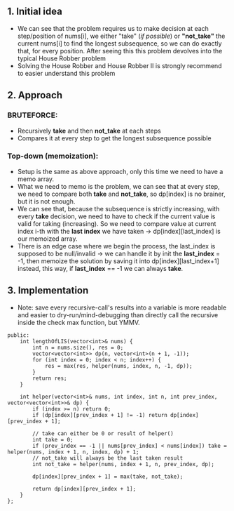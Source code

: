 
## 1. Initial idea
- We can see that the problem requires us to make decision at each step/position of nums[i], we either "take" (*if possible*) or **"not_take"** the current nums[i] to find the longest subsequence, so we can do exactly that, for every position. After seeing this this problem devolves into the typical House Robber problem
- Solving the House Robber and House Robber II is strongly recommend to easier understand this problem

## 2. Approach
### BRUTEFORCE:
- Recursively **take** and then **not_take** at each steps
- Compares it at every step to get the longest subsequence possible

### Top-down (memoization):
- Setup is the same as above approach, only this time we need to have a memo array.
- What we need to memo is the problem, we can see that at every step, we need to compare both **take** and **not_take**, so dp[index] is no brainer, but it is not enough.
- We can see that, because the subsequence is strictly increasing, with every **take** decision, we need to have to check if the current value is valid for taking (increasing). So we need to compare value at current index i-th with the **last index** we have taken -> dp[index][last_index] is our memoized array.
- There is an edge case where we begin the process, the last_index is supposed to be null/invalid -> we can handle it by init the **last_index** = -1, then memoize the solution by saving it into dp[index][last_index+1] instead, this way, if **last_index** == -1 we can always **take**.

## 3. Implementation

- Note: save every recursive-call's results into a variable is more readable and easier to dry-run/mind-debugging than directly call the recursive inside the check max function, but YMMV.

```class Solution {
public:
    int lengthOfLIS(vector<int>& nums) {
        int n = nums.size(), res = 0;
        vector<vector<int>> dp(n, vector<int>(n + 1, -1));
        for (int index = 0; index < n; index++) {
            res = max(res, helper(nums, index, n, -1, dp));
        }
        return res;
    }

    int helper(vector<int>& nums, int index, int n, int prev_index, vector<vector<int>>& dp) {
        if (index >= n) return 0;
        if (dp[index][prev_index + 1] != -1) return dp[index][prev_index + 1];
        
        // take can either be 0 or result of helper()
        int take = 0;
        if (prev_index == -1 || nums[prev_index] < nums[index]) take = helper(nums, index + 1, n, index, dp) + 1;
        // not_take will always be the last taken result
        int not_take = helper(nums, index + 1, n, prev_index, dp);
        
        dp[index][prev_index + 1] = max(take, not_take);
        
        return dp[index][prev_index + 1];
    }
};
```